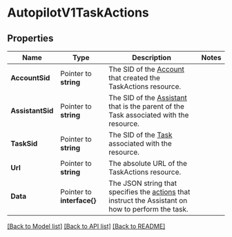 # AutopilotV1TaskActions

## Properties

Name | Type | Description | Notes
------------ | ------------- | ------------- | -------------
**AccountSid** | Pointer to **string** | The SID of the [Account](https://www.twilio.com/docs/iam/api/account) that created the TaskActions resource. |
**AssistantSid** | Pointer to **string** | The SID of the [Assistant](https://www.twilio.com/docs/autopilot/api/assistant) that is the parent of the Task associated with the resource. |
**TaskSid** | Pointer to **string** | The SID of the [Task](https://www.twilio.com/docs/autopilot/api/task) associated with the resource. |
**Url** | Pointer to **string** | The absolute URL of the TaskActions resource. |
**Data** | Pointer to **interface{}** | The JSON string that specifies the [actions](https://www.twilio.com/docs/autopilot/actions) that instruct the Assistant on how to perform the task. |

[[Back to Model list]](../README.md#documentation-for-models) [[Back to API list]](../README.md#documentation-for-api-endpoints) [[Back to README]](../README.md)


